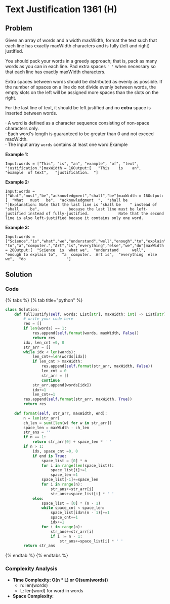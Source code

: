 # Text Justification 1361 \(H\)

## Problem

Given an array of words and a width maxWidth, format the text such that each line has exactly maxWidth characters and is fully \(left and right\) justified.

You should pack your words in a greedy approach; that is, pack as many words as you can in each line. Pad extra spaces `' '` when necessary so that each line has exactly maxWidth characters.

Extra spaces between words should be distributed as evenly as possible. If the number of spaces on a line do not divide evenly between words, the empty slots on the left will be assigned more spaces than the slots on the right.

For the last line of text, it should be left justified and no **extra** space is inserted between words.

· A word is defined as a character sequence consisting of non-space characters only.  
· Each word's length is guaranteed to be greater than 0 and not exceed maxWidth.  
· The input array `words` contains at least one word.Example

**Example 1:**

```text
Input:words = ["This", "is", "an", "example", "of", "text", "justification."]maxWidth = 16Output:[   "This    is    an",   "example  of text",   "justification.  "]
```

**Example 2:**

```text
Input:words = ["What","must","be","acknowledgment","shall","be"]maxWidth = 16Output:[  "What   must   be",  "acknowledgment  ",  "shall be        "]Explanation: Note that the last line is "shall be    " instead of "shall     be",             because the last line must be left-justified instead of fully-justified.             Note that the second line is also left-justified becase it contains only one word.
```

**Example 3:**

```text
Input:words = ["Science","is","what","we","understand","well","enough","to","explain",         "to","a","computer.","Art","is","everything","else","we","do"]maxWidth = 20Output:[  "Science  is  what we",  "understand      well",  "enough to explain to",  "a  computer.  Art is",  "everything  else  we",  "do                  "]
```

## Solution 

### Code

{% tabs %}
{% tab title="python" %}
```python
class Solution:
    def fullJustify(self, words: List[str], maxWidth: int) -> List[str]:
        # write your code here
        res = []
        if len(words) == 1:
            res.append(self.format(words, maxWidth, False))
            return res
        idx, len_cnt =0, 0
        str_arr = []
        while idx < len(words):
            len_cnt+=len(words[idx])
            if len_cnt > maxWidth:
                res.append(self.format(str_arr, maxWidth, False))
                len_cnt = 0
                str_arr = []
                continue
            str_arr.append(words[idx])
            idx+=1
            len_cnt+=1
        res.append(self.format(str_arr, maxWidth, True))
        return res
    
    def format(self, str_arr, maxWidth, end):
        n = len(str_arr)
        ch_len = sum([len(w) for w in str_arr])
        space_len = maxWidth - ch_len
        str_ans = ''
        if n == 1:
            return str_arr[0] + space_len * ' '
        if n > 1:
            idx, space_cnt =0, 0
            if end is True:
                space_list = [0] * n
                for i in range(len(space_list)):
                    space_list[i]+=1
                    space_len-=1
                space_list[-1]+=space_len
                for i in range(n):
                    str_ans+=str_arr[i]
                    str_ans+=space_list[i] * ' '
            else:
                space_list = [0] * (n - 1)
                while space_cnt < space_len:
                    space_list[idx%(n - 1)]+=1
                    space_cnt+=1
                    idx+=1
                for i in range(n):
                    str_ans+=str_arr[i]
                    if i != n - 1:
                        str_ans+=space_list[i] * ' '
        return str_ans
```
{% endtab %}
{% endtabs %}

### Complexity Analysis

* **Time Complexity: O\(n \* L\) or O\(sum\(words\)\)**
  * n: len\(words\)
  * L: len\(word\) for word in words
* **Space Complexity:**

